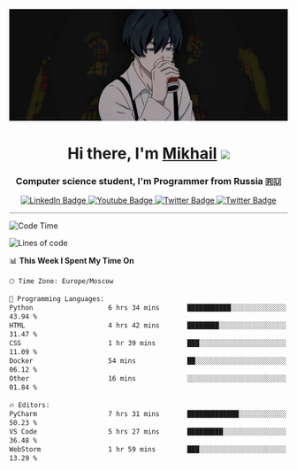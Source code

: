 <div>
  <div align="center">
    <img src="img/banner.jpg"/>
    <h1 align="center">Hi there, I'm <a href="https://github.com/Angeloffy" target="_blank">Mikhail</a> 
    <img src="https://github.com/blackcater/blackcater/raw/main/images/Hi.gif" height="32"/></h1>
  </div>

  <h3 align="center">Computer science student, I'm Programmer from Russia 🇷🇺</h3>
  <div id="badges" align="center">
    <a href="https://t.me/angeloffy">
      <img src="https://img.shields.io/badge/Telegram-2CA5E0?style=for-the-badge&logo=telegram&logoColor=white" alt="LinkedIn Badge"/>
    </a>
    <a href="https://www.youtube.com/channel/UCEL3-LeG0U1_2Ji9XXcPhkQ">
      <img src="https://img.shields.io/badge/YouTube-red?style=for-the-badge&logo=youtube&logoColor=white" alt="Youtube Badge"/>
    </a>
    <a href="mailto:angeloffy.work@gmail.com">
      <img src="https://img.shields.io/badge/Gmail-D14836?style=for-the-badge&logo=gmail&logoColor=white" alt="Twitter Badge"/>
    </a>
    <a href="https://discordapp.com/users/949624873649582121">
      <img src="https://img.shields.io/badge/Discord-7289DA?style=for-the-badge&logo=discord&logoColor=white" alt="Twitter Badge"/>
    </a>
</div>
 
 <hr style="height:1px; color:black; background-color:gray"> 
  
<!--START_SECTION:waka-->
![Code Time](http://img.shields.io/badge/Code%20Time-345%20hrs%2012%20mins-blue)

![Lines of code](https://img.shields.io/badge/From%20Hello%20World%20I%27ve%20Written-70.5%20thousand%20lines%20of%20code-blue)

📊 **This Week I Spent My Time On** 

```text
🕑︎ Time Zone: Europe/Moscow

💬 Programming Languages: 
Python                   6 hrs 34 mins       ███████████░░░░░░░░░░░░░░   43.94 % 
HTML                     4 hrs 42 mins       ████████░░░░░░░░░░░░░░░░░   31.47 % 
CSS                      1 hr 39 mins        ███░░░░░░░░░░░░░░░░░░░░░░   11.09 % 
Docker                   54 mins             ██░░░░░░░░░░░░░░░░░░░░░░░   06.12 % 
Other                    16 mins             ░░░░░░░░░░░░░░░░░░░░░░░░░   01.84 % 

🔥 Editors: 
PyCharm                  7 hrs 31 mins       █████████████░░░░░░░░░░░░   50.23 % 
VS Code                  5 hrs 27 mins       █████████░░░░░░░░░░░░░░░░   36.48 % 
WebStorm                 1 hr 59 mins        ███░░░░░░░░░░░░░░░░░░░░░░   13.29 % 
```


<!--END_SECTION:waka-->
